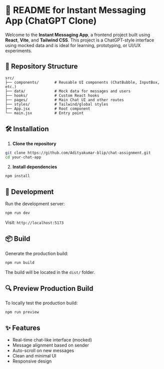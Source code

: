 # 📖 README for Instant Messaging App (ChatGPT Clone)

Welcome to the **Instant Messaging App**, a frontend project built using **React**, **Vite**, and **Tailwind CSS**. This project is a ChatGPT-style interface using mocked data and is ideal for learning, prototyping, or UI/UX experiments.

## 📂 Repository Structure

```
src/
├── components/       # Reusable UI components (ChatBubble, InputBox, etc.)
├── data/             # Mock data for messages and users
├── hooks/            # Custom React hooks
├── pages/            # Main Chat UI and other routes
├── styles/           # Tailwind/global styles
├── App.jsx           # Root component
└── main.jsx          # Entry point
```

## 🛠️ Installation

1. **Clone the repository**

```bash
git clone https://github.com/Adityakumar-blip/chat-assignment.git
cd your-chat-app
```

2. **Install dependencies**

```bash
npm install
```

## 🚀 Development

Run the development server:

```bash
npm run dev

```

Visit: `http://localhost:5173`

## 📦 Build

Generate the production build:

```bash
npm run build

```

The build will be located in the `dist/` folder.

## 🔍 Preview Production Build

To locally test the production build:

```bash
npm run preview
```

## ✨ Features

- Real-time chat-like interface (mocked)
- Message alignment based on sender
- Auto-scroll on new messages
- Clean and minimal UI
- Responsive design
